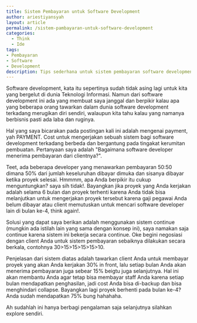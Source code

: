 ```yaml
---
title: Sistem Pembayaran untuk Software Development
author: ariestiyansyah
layout: article
permalink: /sistem-pambayaran-untuk-software-development
categories:
  - Think
  - Ide
tags:
- Pembayaran
- Software
- Development
description: Tips sederhana untuk sistem pembayaran software development
---
```



Software development, kata itu sepertinya sudah tidak asing lagi untuk kita
yang bergelut di dunia Teknologi Informasi. Namun dari software development ini
ada yang membuat saya janggal dan berpikir kalau apa yang beberapa orang
tawarkan dalam dunia software development terkadang merugikan diri sendiri,
walaupun kita tahu kalau yang namanya berbisnis pasti ada laba dan ruginya.

Hal yang saya bicarakan pada postingan kali ini adalah mengenai payment, yah
PAYMENT. Cost untuk mengerjakan sebuah sistem bagi software development
terkadang berbeda dan bergantung pada tingakat kerumitan pembuatan. Pertanyaan
saya adalah "Bagaimana software developer menerima pembayaran dari clientnya?".

Teet, ada beberapa developer yang menawarkan pembayaran 50:50 dimana 50% dari
jumlah keseluruhan dibayar dimuka dan sisanya dibayar ketika proyek selesai.
Hmmmm, apa Anda berpikir itu cukup menguntungkan? saya sih tidak!. Bayangkan
jika proyek yang Anda kerjakan adalah selama 6 bulan dan proyek terhenti karena Anda tidak bisa melanjutkan
untuk mengerjakan proyek tersebut karena gaji pegawai Anda belum dibayar atau
client memutuskan untuk mencari software developer lain di bulan ke-4, think
again!.

Solusi yang dapat saya berikan adalah menggunakan sistem continue (mungkin ada
istilah lain yang sama dengan konsep ini), saya namakan saja continue karena
sistem ini bekerja secara continue. Oke begini negosiasi dengan client Anda
untuk sistem pembayaran sebaiknya dilakukan secara berkala, contohnya
30>15>15>15>15>10.

Penjelasan dari sistem diatas adalah tawarkan client Anda untuk membayar proyek
yang akan Anda kerjakan 30% in front, lalu setiap bulan Anda akan menerima
pembayaran juga sebear 15% beigtu juga selanjutnya. Hal ini akan membantu Anda
agar tetap bisa membayar staff Anda karena setiap bulan mendapatkan
penghasilan, jadi cost Anda bisa di-backup dan bisa menghindari collapse.
Bayangkan lagi proyek berhenti pada bulan ke-4? Anda sudah mendapatkan 75% bung
hahahaha.

Ah sudahlah ini hanya berbagi pengalaman saja selanjutnya silahkan explore
sendiri.
